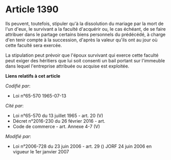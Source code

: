 # Article 1390

Ils peuvent, toutefois, stipuler qu'à la dissolution du mariage par la mort de l'un d'eux, le survivant a la faculté
d'acquérir ou, le cas échéant, de se faire attribuer dans le partage certains biens personnels du prédécédé, à charge d'en
tenir compte à la succession, d'après la valeur qu'ils ont au jour où cette faculté sera exercée.

La stipulation peut prévoir que l'époux survivant qui exerce cette faculté peut exiger des héritiers que lui soit consenti un
bail portant sur l'immeuble dans lequel l'entreprise attribuée ou acquise est exploitée.

**Liens relatifs à cet article**

_Codifié par_:

  - Loi n°65-570 1965-07-13

_Cité par_:

  - Loi n°65-570 du 13 juillet 1965 - art. 20 (V)
  - Décret n°2016-230 du 26 février 2016 - art.
  - Code de commerce - art. Annexe 4-7 (V)

_Modifié par_:

  - Loi n°2006-728 du 23 juin 2006 - art. 29 () JORF 24 juin 2006 en vigueur le 1er janvier 2007
